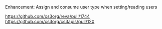 Enhancement: Assign and consume user type when setting/reading users

https://github.com/cs3org/reva/pull/1744
https://github.com/cs3org/cs3apis/pull/120
